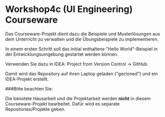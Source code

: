 # Workshop4c (UI Engineering) Courseware

Das Courseware-Projekt dient dazu die Beispiele und Musterlösungen aus dem Unterricht zu verwalten und die Übungsbeispiele zu implementieren.

In einem ersten Schritt soll das initial enthaltene "Hello World"-Beispiel in der Entwicklungsumgebung gestartet werden können.

Verwenden Sie dazu in IDEA:  Project from Version Control -> GitHub.

Damit wird das Repository auf ihren Laptop geladen ("gecloned") und ein IDEA-Projekt erstellt. 

###Bitte beachten Sie:

Die benotete Hausarbeit und die Projektarbeit werden **nicht** in diesem Courseware-Projekt bearbeitet. Dafür wird es separate Repositories/Projekte geben.

